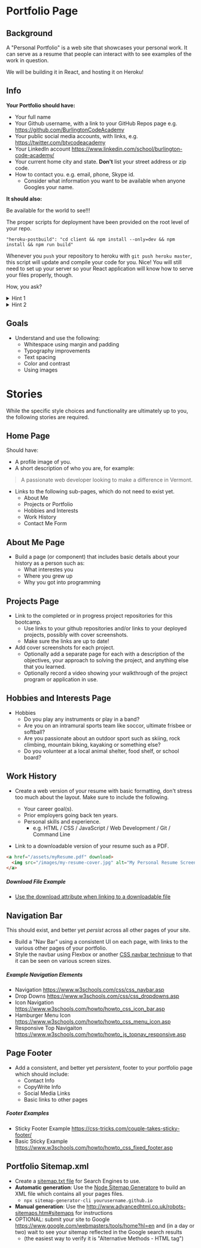 # Portfolio Page

## Background

A "Personal Portfolio" is a web site that showcases your personal work. It can serve as a resume that people can interact with to see examples of the work in question.

We will be building it in React, and hosting it on Heroku!

## Info


**Your Portfolio should have:**

  * Your full name
  * Your Github username, with a link to your GitHub Repos page e.g. <https://github.com/BurlingtonCodeAcademy>
  * Your public social media accounts, with links, e.g. <https://twitter.com/btvcodeacademy>
  * Your LinkedIn account <https://www.linkedin.com/school/burlington-code-academy/>
  * Your current home city and state. **Don't** list your street address or zip code.
  * How to contact you. e.g. email, phone, Skype id.
    * Consider what information you want to be available when anyone Googles your name.


**It should also:**

Be available for the world to see!!!

The proper scripts for deployment have been provided on the root level of your repo.

`"heroku-postbuild": "cd client && npm install --only=dev && npm install && npm run build"` 

Whenever you `push` your repository to heroku with `git push heroku master`, this script will update and compile your code for you. Nice!
You will still need to set up your server so your React application will know how to serve your files properly, though.


How, you ask?
<details>
<summary>Hint 1</summary>

When designing a single page application with `React Router`, issues usually revolve around the conflict in routing approaches between `React Router` and your server (`express`). This needs to be addressed! 

Solution:
Create a "catch-all" route in your `express` server that *always* serves your `index.html` file.  


</details>

<details>
<summary>Hint 2</summary>

Don't forget to statically serve your `/build` folder in your `express` server as well!

[more about it here](https://create-react-app.dev/docs/deployment/)

</details>


## Goals

* Understand and use the following:
  * Whitespace using margin and padding
  * Typography improvements
  * Text spacing
  * Color and contrast
  * Using images

# Stories

While the specific style choices and functionality are ultimately up to you, the following stories are required. 

<!--BOX-->

## Home Page
Should have:
* A profile image of you.
* A short description of who you are, for example:

> A passionate web developer looking to make a difference in Vermont.

* Links to the following sub-pages, which do not need to exist yet.
  * About Me
  * Projects or Portfolio
  * Hobbies and Interests
  * Work History
  * Contact Me Form

<!--/BOX-->

<!--BOX-->

## About Me Page

* Build a page (or component) that includes basic details about your history as a person such as:
  * What interestes you
  * Where you grew up
  * Why you got into programming

<!--/BOX-->

<!--BOX-->

## Projects Page

* Link to the completed or in progress project repositories for this bootcamp.
  * Use links to your github repositories and/or links to your deployed projects, possibly with cover screenshots.
  * Make sure the links are up to date! 
* Add cover screenshots for each project.
  * Optionally add a separate page for each with a description of the objectives, your approach to solving the project, and anything else that you learned.
  * Optionally record a video showing your walkthrough of the project program or application in use.

<!--/BOX-->


<!--BOX-->

## Hobbies and Interests Page

* Hobbies
  * Do you play any instruments or play in a band?
  * Are you on an intramural sports team like soccor, ultimate frisbee or softball?
  * Are you passionate about an outdoor sport such as skiing, rock climbing, mountain biking, kayaking or something else?
  * Do you volunteer at a local animal shelter, food shelf, or school board?

<!--/BOX-->


<!--BOX-->

## Work History

* Create a web version of your resume with basic formatting, don't stress too much about the layout. Make sure to include the following.
  * Your career goal(s).
  * Prior employers going back ten years.
  * Personal skills and experience.
    * e.g. HTML / CSS / JavaScript / Web Development / Git / Command Line

* Link to a downloadable version of your resume such as a PDF.

```html
<a href="/assets/myResume.pdf" download>
  <img src="/images/my-resume-cover.jpg" alt="My Personal Resume Screenshot">
</a>
```

##### Download File Example

* [Use the download attribute when linking to a downloadable file](https://developer.mozilla.org/en-US/docs/Learn/HTML/Introduction_to_HTML/Creating_hyperlinks#Use_the_download_attribute_when_linking_to_a_download)

<!--/BOX-->


<!--BOX-->

## Navigation Bar
This should exist, and better yet *persist* across all other pages of your site.  

* Build a "Nav Bar" using a consistent UI on each page, with links to the various other pages of your portfolio.
* Style the navbar using Flexbox or another [CSS navbar technique](/lessons/responsive_layout/navigation) to that it can be seen on various screen sizes.


##### Example Navigation Elements

* Navigation https://www.w3schools.com/css/css_navbar.asp
* Drop Downs https://www.w3schools.com/css/css_dropdowns.asp
* Icon Navigation https://www.w3schools.com/howto/howto_css_icon_bar.asp
* Hamburger Menu Icon https://www.w3schools.com/howto/howto_css_menu_icon.asp
* Responsive Top Navigaiton https://www.w3schools.com/howto/howto_js_topnav_responsive.asp

<!--/BOX-->

<!--BOX-->

## Page Footer

* Add a consistent, and better yet *persistent*, footer to your portfolio page which should include:
  * Contact Info
  * CopyWrite Info
  * Social Media Links
  * Basic links to other pages

##### Footer Examples

* Sticky Footer Example https://css-tricks.com/couple-takes-sticky-footer/
* Basic Sticky Example https://www.w3schools.com/howto/howto_css_fixed_footer.asp

<!--/BOX-->

<!--BOX-->

## Portfolio Sitemap.xml

* Create a [sitemap.txt file](https://en.wikipedia.org/wiki/Sitemaps) for Search Engines to use.
* **Automatic generation**: Use the [Node Sitemap Generatore](https://www.npmjs.com/package/sitemap-generator-cli) to build an XML file which contains all your pages files.
  * `npx sitemap-generator-cli yourusername.github.io`
* **Manual generation**: Use the  http://www.advancedhtml.co.uk/robots-sitemaps.htm#sitemaps for instructions
* OPTIONAL: submit your site to Google https://www.google.com/webmasters/tools/home?hl=en and (in a day or two) wait to see your sitemap reflected in the Google search results
  * (the easiest way to verify it is "Alternative Methods - HTML tag")

<!--/BOX-->